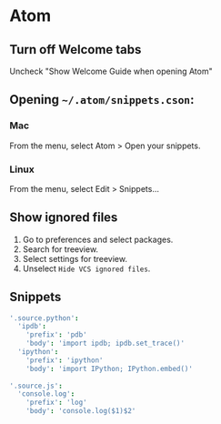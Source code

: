 # Atom

## Turn off Welcome tabs

Uncheck "Show Welcome Guide when opening Atom"

## Opening `~/.atom/snippets.cson`:

### Mac

From the menu, select Atom > Open your snippets.

### Linux

From the menu, select Edit > Snippets...

## Show ignored files

1. Go to preferences and select packages.
1. Search for treeview.
1. Select settings for treeview.
1. Unselect `Hide VCS ignored files`.

## Snippets

```cson
'.source.python':
  'ipdb':
    'prefix': 'pdb'
    'body': 'import ipdb; ipdb.set_trace()'
  'ipython':
    'prefix': 'ipython'
    'body': 'import IPython; IPython.embed()'
  
'.source.js':
  'console.log':
    'prefix': 'log'
    'body': 'console.log($1)$2'

```
